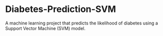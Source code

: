 # Diabetes-Prediction-SVM
A machine learning project that predicts the likelihood of diabetes using a Support Vector Machine (SVM) model.
